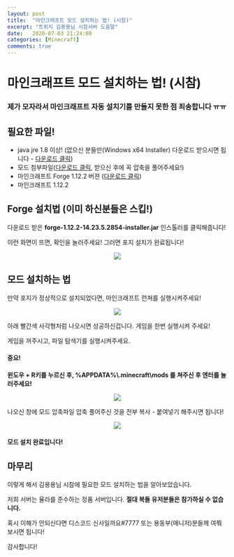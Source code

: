 ```yaml
---
layout: post
title:  "마인크래프트 모드 설치하는 법! (시참)"
excerpt: "트위치 김용용님 시참서버 도움말"
date:   2020-07-03 21:24:00
categories: [Minecraft]
comments: true
---
```


# 마인크래프트 모드 설치하는 법! (시참)

### 제가 모자라서 마인크래프트 자동 설치기를 만들지 못한 점 죄송합니다 ㅠㅠ

## 필요한 파일!

- java jre 1.8 이상! (없으신 분들만(Windows x64 Installer) 다운로드 받으시면 됩니다 - [다운로드 클릭](https://www.oracle.com/java/technologies/javase-jdk14-downloads.html#license-lightbox))
- 모드 첨부파일([다운로드 클릭](https://www.dropbox.com/s/ec94qn6be5b1zg1/yong2_2mode.zip?dl=1), 받으신 후에 꼭 압축을 풀어주세요!)
- 마인크래프트 Forge 1.12.2 버젼 ([다운로드 클릭](https://www.dropbox.com/s/kv3g3uvw7culi63/forge-1.12.2-14.23.5.2854-installer.jar?dl=1))
- 마인크래프트 1.12.2

## Forge 설치법 (이미 하신분들은 스킵!)

다운로드 받은 **forge-1.12.2-14.23.5.2854-installer.jar** 인스톨러를 클릭해줍니다!

이런 화면이 뜨면, 확인을 눌러주세요! 그러면 포지 설치가 완료됩니다!

<p align="center">
  <img align ="center" src = "https://i.ibb.co/X5nJDfZ/forge.png">
</p>

## 모드 설치하는 법

만약 포지가 정상적으로 설치되었다면, 마인크래프트 런쳐를 실행시켜주세요!

<p align="center">
  <img align ="center" src = "https://i.ibb.co/7NQgHX6/forge.png">
</p>

아래 빨간색 사각형처럼 나오시면 성공하신겁니다. 게임을 한번 실행시켜 주세요!

게임을 꺼주시고, 파일 탐색기를 실행시켜주세요.

#### 중요!

**윈도우 + R키를 누르신 후, %APPDATA%\\.minecraft\mods 를 쳐주신 후 엔터를 눌러주세요!**

<p align="center">
  <img align ="center" src = "https://i.ibb.co/fFR6d9m/image.png">
</p>

나오신 창에 모드 압축파일 압축 풀어주신 것을 전부 복사 - 붙여넣기 해주시면 됩니다!

<p align="center">
  <img align ="center" src = "https://i.ibb.co/gFKr8m8/howitshouldlook.png">
</p>

#### 모드 설치 완료입니다!

## 마무리

이렇게 해서 김용용님 시참에 필요한 모드 설치하는 법을 알아보았습니다.

저희 서버는 율라를 준수하는 정품 서버입니다. **절대 복돌 유저분들은 참가하실 수 없습니다.**

혹시 이해가 안되신다면 디스코드 신사일까요#7777 또는 용동부(매니저)분들께 여쭤보시면 됩니다!

감사합니다!

<script src="https://utteranc.es/client.js" repo="justiceserv/leonids" issue-term="pathname" theme="github-light" crossorigin="anonymous" async> </script>
